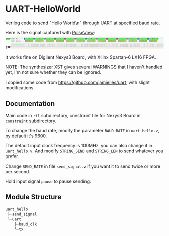 # UART-HelloWorld

Verilog code to send "Hello World\n" through UART at specified baud rate.

Here is the signal captured with [PulseView](https://sigrok.org/wiki/PulseView):
![](https://raw.githubusercontent.com/d4nk3n/Blog/master/2020-12-uart/uart-send-hello.jpg)

It works fine on Digilent Nexys3 Board, with Xilinx Spartan-6 LX16 FPGA.

NOTE: The synthesizer XST gives several WARNINGS that I haven't handled yet, I'm not sure whether they can be ignored.

I copied some code from https://github.com/jamieiles/uart, with slight modifications.

## Documentation

Main code in `rtl` subdirectory, constraint file for Nexys3 Board in `constraint` subdirectory.

To change the baud rate, modify the parameter `BAUD_RATE` in `uart_hello.v`, by default it's 9600.

The default input clock frequency is 100MHz, you can also change it in `uart_hello.v`. And modify `STRING_SEND` and `STRING_LEN` to send whatever you prefer.

Change `SEND_RATE` in file `send_signal.v` if you want it to send twice or more per second. 

Hold input signal `pause` to pause sending.

## Module Structure

```
uart_hello
 ├─send_signal
 └─uart
    ├─baud_clk
    └─tx
```
